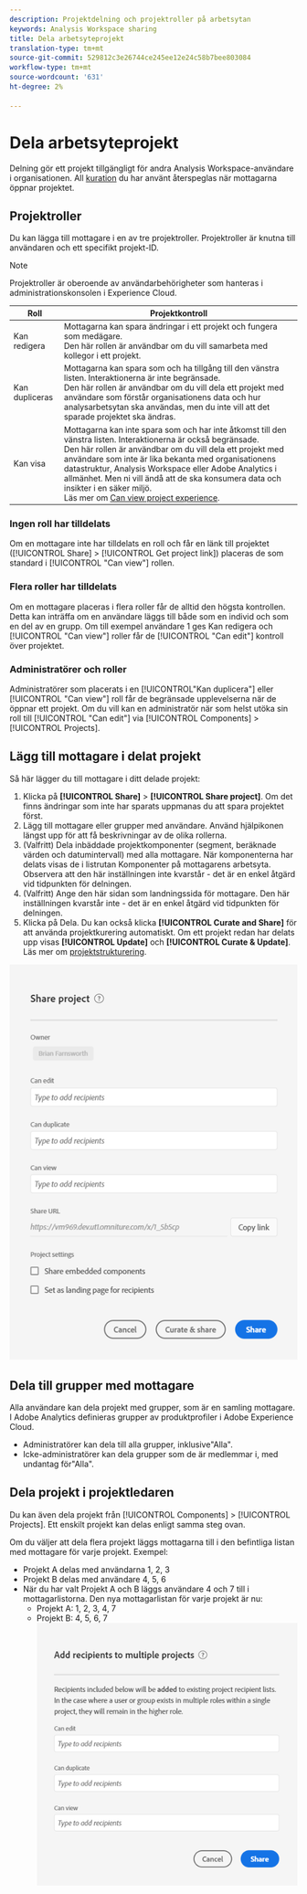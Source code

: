 ```yaml
---
description: Projektdelning och projektroller på arbetsytan
keywords: Analysis Workspace sharing
title: Dela arbetsyteprojekt
translation-type: tm+mt
source-git-commit: 529812c3e26744ce245ee12e24c58b7bee803084
workflow-type: tm+mt
source-wordcount: '631'
ht-degree: 2%

---
```



# Dela arbetsyteprojekt

Delning gör ett projekt tillgängligt för andra Analysis Workspace-användare i organisationen. All [kuration](curate.md) du har använt återspeglas när mottagarna öppnar projektet.

## Projektroller

Du kan lägga till mottagare i en av tre projektroller. Projektroller är knutna till användaren och ett specifikt projekt-ID.

>[!NOTE]
> Projektroller är oberoende av användarbehörigheter som hanteras i administrationskonsolen i Experience Cloud.

| Roll | Projektkontroll |
|---|---|
| Kan redigera | Mottagarna kan spara ändringar i ett projekt och fungera som medägare.<br>Den här rollen är användbar om du vill samarbeta med kollegor i ett projekt. |
| Kan dupliceras | Mottagarna kan spara som och ha tillgång till den vänstra listen. Interaktionerna är inte begränsade.<br>Den här rollen är användbar om du vill dela ett projekt med användare som förstår organisationens data och hur analysarbetsytan ska användas, men du inte vill att det sparade projektet ska ändras. |
| Kan visa | Mottagarna kan inte spara som och har inte åtkomst till den vänstra listen. Interaktionerna är också begränsade.<br>Den här rollen är användbar om du vill dela ett projekt med användare som inte är lika bekanta med organisationens datastruktur, Analysis Workspace eller Adobe Analytics i allmänhet. Men ni vill ändå att de ska konsumera data och insikter i en säker miljö.<br>Läs mer om [Can view project experience](/help/analyze/analysis-workspace/curate-share/view-only-projects.md). |

### Ingen roll har tilldelats

Om en mottagare inte har tilldelats en roll och får en länk till projektet ([!UICONTROL Share] > [!UICONTROL Get project link]) placeras de som standard i [!UICONTROL "Can view"] rollen.

### Flera roller har tilldelats

Om en mottagare placeras i flera roller får de alltid den högsta kontrollen. Detta kan inträffa om en användare läggs till både som en individ och som en del av en grupp. Om till exempel användare 1 ges Kan redigera och [!UICONTROL "Can view"] roller får de [!UICONTROL "Can edit"] kontroll över projektet.

### Administratörer och roller

Administratörer som placerats i en [!UICONTROL&quot;Kan duplicera&quot;] eller [!UICONTROL "Can view"] roll får de begränsade upplevelserna när de öppnar ett projekt. Om du vill kan en administratör när som helst utöka sin roll till [!UICONTROL "Can edit"] via [!UICONTROL Components] > [!UICONTROL Projects].

## Lägg till mottagare i delat projekt

Så här lägger du till mottagare i ditt delade projekt:

1. Klicka på **[!UICONTROL Share]** > **[!UICONTROL Share project]**.
Om det finns ändringar som inte har sparats uppmanas du att spara projektet först.
1. Lägg till mottagare eller grupper med användare.
Använd hjälpikonen längst upp för att få beskrivningar av de olika rollerna.
1. (Valfritt) Dela inbäddade projektkomponenter (segment, beräknade värden och datumintervall) med alla mottagare.
När komponenterna har delats visas de i listrutan Komponenter på mottagarens arbetsyta. Observera att den här inställningen inte kvarstår - det är en enkel åtgärd vid tidpunkten för delningen.
1. (Valfritt) Ange den här sidan som landningssida för mottagare.
Den här inställningen kvarstår inte - det är en enkel åtgärd vid tidpunkten för delningen.
1. Klicka på Dela.
Du kan också klicka **[!UICONTROL Curate and Share]** för att använda projektkurering automatiskt. Om ett projekt redan har delats upp visas **[!UICONTROL Update]** och **[!UICONTROL Curate & Update]**. Läs mer om [projektstrukturering](https://docs.adobe.com/content/help/en/analytics/analyze/analysis-workspace/curate-share/curate.html).

![](assets/share-proj-modal.png)

## Dela till grupper med mottagare

Alla användare kan dela projekt med grupper, som är en samling mottagare. I Adobe Analytics definieras grupper av produktprofiler i Adobe Experience Cloud.

* Administratörer kan dela till alla grupper, inklusive&quot;Alla&quot;.
* Icke-administratörer kan dela grupper som de är medlemmar i, med undantag för&quot;Alla&quot;.

## Dela projekt i projektledaren

Du kan även dela projekt från [!UICONTROL Components] > [!UICONTROL Projects]. Ett enskilt projekt kan delas enligt samma steg ovan.

Om du väljer att dela flera projekt läggs mottagarna till i den befintliga listan med mottagare för varje projekt. Exempel:

* Projekt A delas med användarna 1, 2, 3
* Projekt B delas med användare 4, 5, 6
* När du har valt Projekt A och B läggs användare 4 och 7 till i mottagarlistorna. Den nya mottagarlistan för varje projekt är nu:
   * Projekt A: 1, 2, 3, 4, 7
   * Projekt B: 4, 5, 6, 7
   ![](assets/mult-proj-sharing.png)
